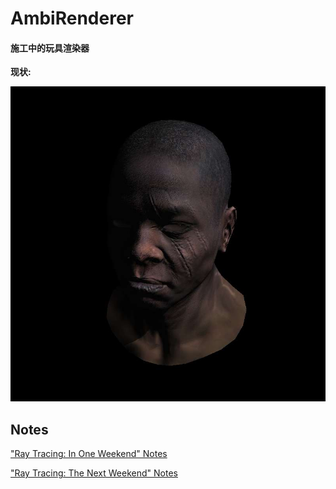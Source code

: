 ﻿# AmbiRenderer
#### 施工中的玩具渲染器

**现状:**

![Result](./Documents/Results/tinyrenderer/Lesson8.jpg)

## Notes

["Ray Tracing: In One Weekend" Notes](./Documents/Notes/Ray_Tracing_in_One_Weekend/README.md)

["Ray Tracing: The Next Weekend" Notes](./Documents/Notes/Ray_Tracing_The_Next_Week/README.md)
